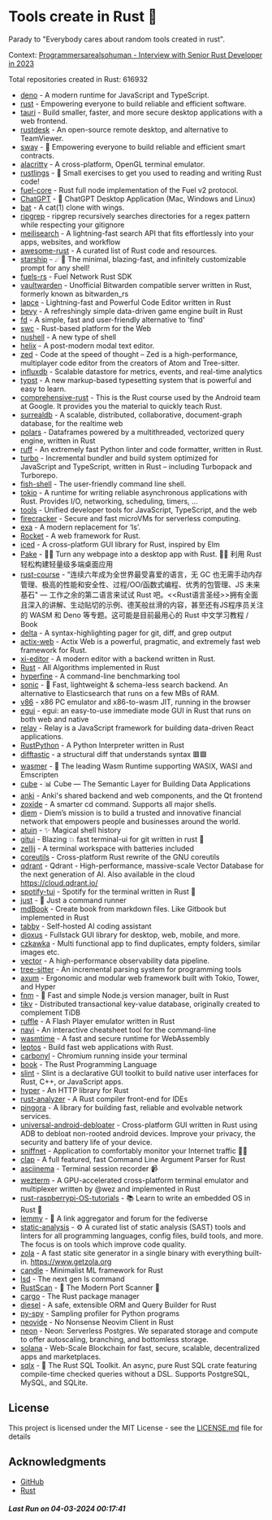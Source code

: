 # Tools create in Rust :crab: 

Parady to "Everybody cares about random tools created in rust".

Context: [Programmersarealsohuman - Interview with Senior Rust Developer in 2023](https://www.youtube.com/watch?v=TGfQu0bQTKc&ab_channel=Programmersarealsohuman) 

Total repositories created in Rust: 616932

- [deno](https://github.com/denoland/deno) - A modern runtime for JavaScript and TypeScript.
- [rust](https://github.com/rust-lang/rust) - Empowering everyone to build reliable and efficient software.
- [tauri](https://github.com/tauri-apps/tauri) - Build smaller, faster, and more secure desktop applications with a web frontend.
- [rustdesk](https://github.com/rustdesk/rustdesk) - An open-source remote desktop, and alternative to TeamViewer.
- [sway](https://github.com/FuelLabs/sway) - 🌴 Empowering everyone to build reliable and efficient smart contracts.
- [alacritty](https://github.com/alacritty/alacritty) - A cross-platform, OpenGL terminal emulator.
- [rustlings](https://github.com/rust-lang/rustlings) - :crab: Small exercises to get you used to reading and writing Rust code!
- [fuel-core](https://github.com/FuelLabs/fuel-core) - Rust full node implementation of the Fuel v2 protocol.
- [ChatGPT](https://github.com/lencx/ChatGPT) - 🔮 ChatGPT Desktop Application (Mac, Windows and Linux)
- [bat](https://github.com/sharkdp/bat) - A cat(1) clone with wings.
- [ripgrep](https://github.com/BurntSushi/ripgrep) - ripgrep recursively searches directories for a regex pattern while respecting your gitignore
- [meilisearch](https://github.com/meilisearch/meilisearch) - A lightning-fast search API that fits effortlessly into your apps, websites, and workflow
- [awesome-rust](https://github.com/rust-unofficial/awesome-rust) - A curated list of Rust code and resources.
- [starship](https://github.com/starship/starship) - ☄🌌️  The minimal, blazing-fast, and infinitely customizable prompt for any shell!
- [fuels-rs](https://github.com/FuelLabs/fuels-rs) - Fuel Network Rust SDK
- [vaultwarden](https://github.com/dani-garcia/vaultwarden) - Unofficial Bitwarden compatible server written in Rust, formerly known as bitwarden_rs
- [lapce](https://github.com/lapce/lapce) - Lightning-fast and Powerful Code Editor written in Rust
- [bevy](https://github.com/bevyengine/bevy) - A refreshingly simple data-driven game engine built in Rust
- [fd](https://github.com/sharkdp/fd) - A simple, fast and user-friendly alternative to 'find'
- [swc](https://github.com/swc-project/swc) - Rust-based platform for the Web
- [nushell](https://github.com/nushell/nushell) - A new type of shell
- [helix](https://github.com/helix-editor/helix) - A post-modern modal text editor.
- [zed](https://github.com/zed-industries/zed) - Code at the speed of thought – Zed is a high-performance, multiplayer code editor from the creators of Atom and Tree-sitter.
- [influxdb](https://github.com/influxdata/influxdb) - Scalable datastore for metrics, events, and real-time analytics
- [typst](https://github.com/typst/typst) - A new markup-based typesetting system that is powerful and easy to learn.
- [comprehensive-rust](https://github.com/google/comprehensive-rust) - This is the Rust course used by the Android team at Google. It provides you the material to quickly teach Rust.
- [surrealdb](https://github.com/surrealdb/surrealdb) - A scalable, distributed, collaborative, document-graph database, for the realtime web
- [polars](https://github.com/pola-rs/polars) - Dataframes powered by a multithreaded, vectorized query engine, written in Rust
- [ruff](https://github.com/astral-sh/ruff) - An extremely fast Python linter and code formatter, written in Rust.
- [turbo](https://github.com/vercel/turbo) - Incremental bundler and build system optimized for JavaScript and TypeScript, written in Rust – including Turbopack and Turborepo.
- [fish-shell](https://github.com/fish-shell/fish-shell) - The user-friendly command line shell.
- [tokio](https://github.com/tokio-rs/tokio) - A runtime for writing reliable asynchronous applications with Rust. Provides I/O, networking, scheduling, timers, ...
- [tools](https://github.com/rome/tools) - Unified developer tools for JavaScript, TypeScript, and the web
- [firecracker](https://github.com/firecracker-microvm/firecracker) - Secure and fast microVMs for serverless computing.
- [exa](https://github.com/ogham/exa) - A modern replacement for ‘ls’.
- [Rocket](https://github.com/rwf2/Rocket) - A web framework for Rust.
- [iced](https://github.com/iced-rs/iced) - A cross-platform GUI library for Rust, inspired by Elm
- [Pake](https://github.com/tw93/Pake) - 🤱🏻 Turn any webpage into a desktop app with Rust.  🤱🏻 利用 Rust 轻松构建轻量级多端桌面应用
- [rust-course](https://github.com/sunface/rust-course) - “连续六年成为全世界最受喜爱的语言，无 GC 也无需手动内存管理、极高的性能和安全性、过程/OO/函数式编程、优秀的包管理、JS 未来基石" — 工作之余的第二语言来试试 Rust 吧。<<Rust语言圣经>>拥有全面且深入的讲解、生动贴切的示例、德芙般丝滑的内容，甚至还有JS程序员关注的 WASM 和 Deno 等专题。这可能是目前最用心的 Rust 中文学习教程 / Book 
- [delta](https://github.com/dandavison/delta) - A syntax-highlighting pager for git, diff, and grep output
- [actix-web](https://github.com/actix/actix-web) - Actix Web is a powerful, pragmatic, and extremely fast web framework for Rust.
- [xi-editor](https://github.com/xi-editor/xi-editor) - A modern editor with a backend written in Rust.
- [Rust](https://github.com/TheAlgorithms/Rust) -  All Algorithms implemented in Rust 
- [hyperfine](https://github.com/sharkdp/hyperfine) - A command-line benchmarking tool
- [sonic](https://github.com/valeriansaliou/sonic) - 🦔 Fast, lightweight & schema-less search backend. An alternative to Elasticsearch that runs on a few MBs of RAM.
- [v86](https://github.com/copy/v86) - x86 PC emulator and x86-to-wasm JIT, running in the browser
- [egui](https://github.com/emilk/egui) - egui: an easy-to-use immediate mode GUI in Rust that runs on both web and native
- [relay](https://github.com/facebook/relay) - Relay is a JavaScript framework for building data-driven React applications.
- [RustPython](https://github.com/RustPython/RustPython) - A Python Interpreter written in Rust
- [difftastic](https://github.com/Wilfred/difftastic) - a structural diff that understands syntax 🟥🟩
- [wasmer](https://github.com/wasmerio/wasmer) - 🚀 The leading Wasm Runtime supporting WASIX, WASI and Emscripten
- [cube](https://github.com/cube-js/cube) - 📊  Cube — The Semantic Layer for Building Data Applications
- [anki](https://github.com/ankitects/anki) - Anki's shared backend and web components, and the Qt frontend
- [zoxide](https://github.com/ajeetdsouza/zoxide) - A smarter cd command. Supports all major shells.
- [diem](https://github.com/diem/diem) - Diem’s mission is to build a trusted and innovative financial network that empowers people and businesses around the world.
- [atuin](https://github.com/atuinsh/atuin) - ✨ Magical shell history
- [gitui](https://github.com/extrawurst/gitui) - Blazing 💥 fast terminal-ui for git written in rust 🦀
- [zellij](https://github.com/zellij-org/zellij) - A terminal workspace with batteries included
- [coreutils](https://github.com/uutils/coreutils) - Cross-platform Rust rewrite of the GNU coreutils
- [qdrant](https://github.com/qdrant/qdrant) - Qdrant - High-performance, massive-scale Vector Database for the next generation of AI. Also available in the cloud https://cloud.qdrant.io/
- [spotify-tui](https://github.com/Rigellute/spotify-tui) - Spotify for the terminal written in Rust 🚀
- [just](https://github.com/casey/just) - 🤖 Just a command runner
- [mdBook](https://github.com/rust-lang/mdBook) - Create book from markdown files. Like Gitbook but implemented in Rust
- [tabby](https://github.com/TabbyML/tabby) - Self-hosted AI coding assistant
- [dioxus](https://github.com/DioxusLabs/dioxus) - Fullstack GUI library for desktop, web, mobile, and more.
- [czkawka](https://github.com/qarmin/czkawka) - Multi functional app to find duplicates, empty folders, similar images etc.
- [vector](https://github.com/vectordotdev/vector) - A high-performance observability data pipeline.
- [tree-sitter](https://github.com/tree-sitter/tree-sitter) - An incremental parsing system for programming tools
- [axum](https://github.com/tokio-rs/axum) - Ergonomic and modular web framework built with Tokio, Tower, and Hyper
- [fnm](https://github.com/Schniz/fnm) - 🚀 Fast and simple Node.js version manager, built in Rust
- [tikv](https://github.com/tikv/tikv) - Distributed transactional key-value database, originally created to complement TiDB
- [ruffle](https://github.com/ruffle-rs/ruffle) - A Flash Player emulator written in Rust
- [navi](https://github.com/denisidoro/navi) - An interactive cheatsheet tool for the command-line
- [wasmtime](https://github.com/bytecodealliance/wasmtime) - A fast and secure runtime for WebAssembly
- [leptos](https://github.com/leptos-rs/leptos) - Build fast web applications with Rust.
- [carbonyl](https://github.com/fathyb/carbonyl) - Chromium running inside your terminal
- [book](https://github.com/rust-lang/book) - The Rust Programming Language
- [slint](https://github.com/slint-ui/slint) - Slint is a declarative GUI toolkit to build native user interfaces for Rust, C++, or JavaScript apps.
- [hyper](https://github.com/hyperium/hyper) - An HTTP library for Rust
- [rust-analyzer](https://github.com/rust-lang/rust-analyzer) - A Rust compiler front-end for IDEs
- [pingora](https://github.com/cloudflare/pingora) - A library for building fast, reliable and evolvable network services.
- [universal-android-debloater](https://github.com/0x192/universal-android-debloater) - Cross-platform GUI written in Rust using ADB to debloat non-rooted android devices. Improve your privacy, the security and battery life of your device.
- [sniffnet](https://github.com/GyulyVGC/sniffnet) - Application to comfortably monitor your Internet traffic 🕵️‍♂️
- [clap](https://github.com/clap-rs/clap) - A full featured, fast Command Line Argument Parser for Rust
- [asciinema](https://github.com/asciinema/asciinema) - Terminal session recorder 📹
- [wezterm](https://github.com/wez/wezterm) - A GPU-accelerated cross-platform terminal emulator and multiplexer written by @wez and implemented in Rust
- [rust-raspberrypi-OS-tutorials](https://github.com/rust-embedded/rust-raspberrypi-OS-tutorials) - :books: Learn to write an embedded OS in Rust :crab:
- [lemmy](https://github.com/LemmyNet/lemmy) - 🐀 A link aggregator and forum for the fediverse
- [static-analysis](https://github.com/analysis-tools-dev/static-analysis) - ⚙️ A curated list of static analysis (SAST) tools and linters for all programming languages, config files, build tools, and more. The focus is on tools which improve code quality.
- [zola](https://github.com/getzola/zola) - A fast static site generator in a single binary with everything built-in. https://www.getzola.org
- [candle](https://github.com/huggingface/candle) - Minimalist ML framework for Rust
- [lsd](https://github.com/lsd-rs/lsd) - The next gen ls command
- [RustScan](https://github.com/RustScan/RustScan) - 🤖 The Modern Port Scanner 🤖
- [cargo](https://github.com/rust-lang/cargo) - The Rust package manager
- [diesel](https://github.com/diesel-rs/diesel) - A safe, extensible ORM and Query Builder for Rust
- [py-spy](https://github.com/benfred/py-spy) - Sampling profiler for Python programs
- [neovide](https://github.com/neovide/neovide) - No Nonsense Neovim Client in Rust
- [neon](https://github.com/neondatabase/neon) - Neon: Serverless Postgres. We separated storage and compute to offer autoscaling, branching, and bottomless storage.
- [solana](https://github.com/solana-labs/solana) - Web-Scale Blockchain for fast, secure, scalable, decentralized apps and marketplaces.
- [sqlx](https://github.com/launchbadge/sqlx) - 🧰 The Rust SQL Toolkit. An async, pure Rust SQL crate featuring compile-time checked queries without a DSL. Supports PostgreSQL, MySQL, and SQLite.


## License

This project is licensed under the MIT License - see the [LICENSE.md](LICENSE.md) file for details

## Acknowledgments

- [GitHub](https://github.com)
- [Rust](https://www.rust-lang.org)


##### _Last Run on 04-03-2024 00:17:41_
